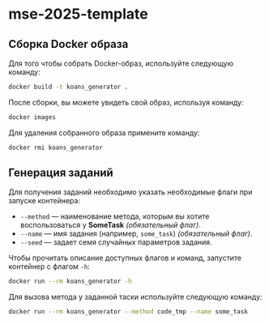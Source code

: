 # mse-2025-template

## Сборка Docker образа

Для того чтобы собрать Docker-образ, используйте следующую команду:

```bash
docker build -t koans_generator .
```

После сборки, вы можете увидеть свой образ, используя команду:

```bash
docker images
```

Для удаления собранного образа примените команду:

```bash
docker rmi koans_generator
```

## Генерация заданий

Для получения заданий необходимо указать необходимые флаги при запуске контейнера:

- `--method` — наименование метода, которым вы хотите воспользоваться у **SomeTask** *(обязательный флаг)*.
- `--name` — имя задания (например, `some_task`) *(обязательный флаг)*.
- `--seed` — задает семя случайных параметров задания.

Чтобы прочитать описание доступных флагов и команд, запустите контейнер с флагом `-h`:

```bash
docker run --rm koans_generator -h
```

Для вызова метода у заданной таски используйте следующую команду:

```bash
docker run --rm koans_generator --method code_tmp --name some_task
```

